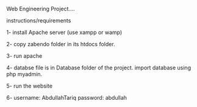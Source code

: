 Web Engineering Project....

instructions/requirements

1- install Apache server (use xampp or wamp)

2- copy zabendo folder in its htdocs folder.

3- run apache

4- databse file is in Database folder of the project. import database using php myadmin.

5- run the website

6- username: AbdullahTariq
   password: abdullah
